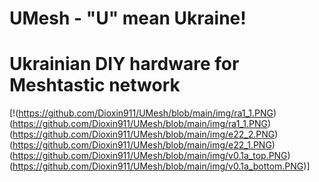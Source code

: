 # UMesh - "U" mean Ukraine!
# Ukrainian DIY hardware for Meshtastic network

[!(https://github.com/Dioxin911/UMesh/blob/main/img/ra1_1.PNG) (https://github.com/Dioxin911/UMesh/blob/main/img/ra1_1.PNG) 
(https://github.com/Dioxin911/UMesh/blob/main/img/e22_2.PNG) (https://github.com/Dioxin911/UMesh/blob/main/img/e22_1.PNG)
(https://github.com/Dioxin911/UMesh/blob/main/img/v0.1a_top.PNG) (https://github.com/Dioxin911/UMesh/blob/main/img/v0.1a_bottom.PNG)]

